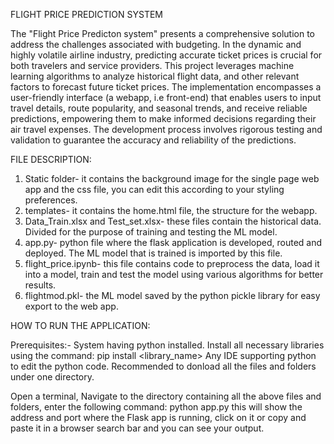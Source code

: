 FLIGHT PRICE PREDICTION SYSTEM 

The "Flight Price Predicton system" presents a comprehensive solution to address the challenges
associated with budgeting. In the dynamic and highly volatile airline industry, predicting accurate
ticket prices is crucial for both travelers and service providers. This project leverages machine
learning algorithms to analyze historical flight data, and other relevant factors to forecast future
ticket prices.
The implementation encompasses a user-friendly interface (a webapp, i.e front-end) that enables users to input travel details,
route popularity, and seasonal trends, and receive reliable predictions, empowering them to make
informed decisions regarding their air travel expenses.
The development process involves rigorous testing and validation to guarantee the accuracy and
reliability of the predictions.


FILE DESCRIPTION:
1. Static folder- it contains the background image for the single page web app and the css file, you can edit this according to your styling preferences.
2. templates- it contains the home.html file, the structure for the webapp.
3. Data_Train.xlsx and Test_set.xlsx- these files contain the historical data. Divided for the purpose of training and testing the ML model.
4. app.py- python file where the flask application is developed, routed and deployed. The ML model that is trained is imported by this file.
5. flight_price.ipynb- this file contains code to preprocess the data, load it into a model, train and test the model using various algorithms for better results.
6. flightmod.pkl- the ML model saved by the python pickle library for easy export to the web app.


HOW TO RUN THE APPLICATION:

Prerequisites:- System having python installed. 
                Install all necessary libraries using the command: pip install <library_name>
                Any IDE supporting python to edit the python code.
                Recommended to donload all the files and folders under one directory.

Open a terminal, 
Navigate to the directory containing all the above files and folders,
enter the following command: python app.py
this will show the address and port where the Flask app is running,
click on it or copy and paste it in a browser search bar and you can see your output.

